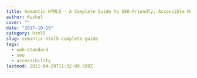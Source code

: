 ```yaml
---
title: Semantic HTML5 - A Complete Guide to SEO-Friendly, Accessible Markup
author: Kushal
cover: ""
date: "2017-10-19"
category: html5
slug: semantic-html5-complete-guide
tags:
  - web-standard
  - seo
  - accessibility
lastmod: 2021-04-29T11:32:09.599Z
---
```

<!--stackedit_data:
eyJoaXN0b3J5IjpbMTc5NjcwMDcxMyw0NDE5ODYzNTAsLTE5OT
g1MTczNzBdfQ==
-->